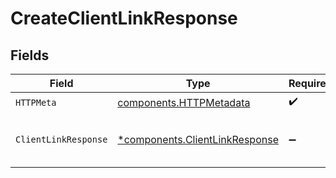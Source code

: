 # CreateClientLinkResponse


## Fields

| Field                                                                           | Type                                                                            | Required                                                                        | Description                                                                     |
| ------------------------------------------------------------------------------- | ------------------------------------------------------------------------------- | ------------------------------------------------------------------------------- | ------------------------------------------------------------------------------- |
| `HTTPMeta`                                                                      | [components.HTTPMetadata](../../models/components/httpmetadata.md)              | :heavy_check_mark:                                                              | N/A                                                                             |
| `ClientLinkResponse`                                                            | [*components.ClientLinkResponse](../../models/components/clientlinkresponse.md) | :heavy_minus_sign:                                                              | The newly created client link object.                                           |